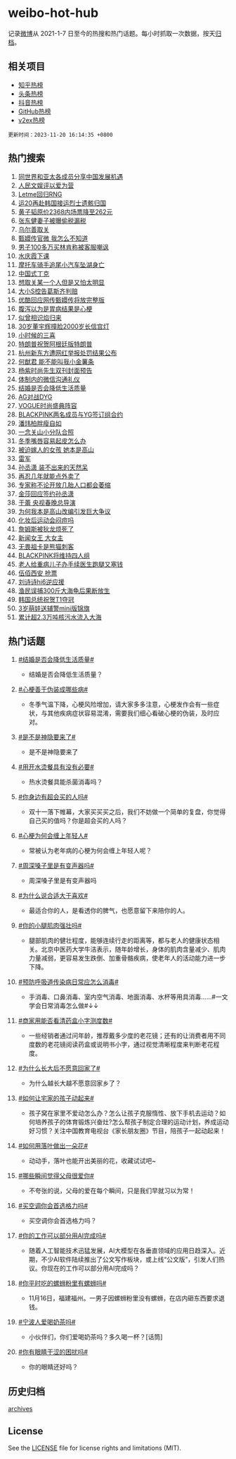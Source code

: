 # weibo-hot-hub

记录[微博](https://www.weibo.com)从 2021-1-7 日至今的热搜和热门话题。每小时抓取一次数据，按天[归档](archives)。

## 相关项目

- [知乎热榜](https://github.com/lonnyzhang423/zhihu-hot-hub)
- [头条热榜](https://github.com/lonnyzhang423/toutiao-hot-hub)
- [抖音热榜](https://github.com/lonnyzhang423/douyin-hot-hub)
- [GitHub热榜](https://github.com/lonnyzhang423/github-hot-hub)
- [v2ex热榜](https://github.com/lonnyzhang423/v2ex-hot-hub)


`更新时间：2023-11-20 16:14:35 +0800`

## 热门搜索

1. [同世界和亚太各成员分享中国发展机遇](https://m.weibo.cn/search?containerid=100103type%3D1%26t%3D10%26q%3D%23%E5%90%8C%E4%B8%96%E7%95%8C%E5%92%8C%E4%BA%9A%E5%A4%AA%E5%90%84%E6%88%90%E5%91%98%E5%88%86%E4%BA%AB%E4%B8%AD%E5%9B%BD%E5%8F%91%E5%B1%95%E6%9C%BA%E9%81%87%23&stream_entry_id=51&isnewpage=1&extparam=seat%3D1%26cate%3D10103%26dgr%3D0%26stream_entry_id%3D51%26filter_type%3Drealtimehot%26c_type%3D51%26pos%3D0%26q%3D%2523%25E5%2590%258C%25E4%25B8%2596%25E7%2595%258C%25E5%2592%258C%25E4%25BA%259A%25E5%25A4%25AA%25E5%2590%2584%25E6%2588%2590%25E5%2591%2598%25E5%2588%2586%25E4%25BA%25AB%25E4%25B8%25AD%25E5%259B%25BD%25E5%258F%2591%25E5%25B1%2595%25E6%259C%25BA%25E9%2581%2587%2523%26display_time%3D1700468072%26pre_seqid%3D170046807288907118159)
1. [人民文娱评以爱为营](https://m.weibo.cn/search?containerid=100103type%3D1%26t%3D10%26q%3D%23%E4%BA%BA%E6%B0%91%E6%96%87%E5%A8%B1%E8%AF%84%E4%BB%A5%E7%88%B1%E4%B8%BA%E8%90%A5%23&stream_entry_id=31&isnewpage=1&extparam=seat%3D1%26cate%3D5001%26flag%3D2%26band_rank%3D1%26stream_entry_id%3D31%26lcate%3D5001%26pos%3D0%26dgr%3D0%26realpos%3D1%26filter_type%3Drealtimehot%26c_type%3D31%26q%3D%2523%25E4%25BA%25BA%25E6%25B0%2591%25E6%2596%2587%25E5%25A8%25B1%25E8%25AF%2584%25E4%25BB%25A5%25E7%2588%25B1%25E4%25B8%25BA%25E8%2590%25A5%2523%26display_time%3D1700468072%26pre_seqid%3D170046807288907118159)
1. [Letme回归RNG](https://m.weibo.cn/search?containerid=100103type%3D1%26t%3D10%26q%3D%23Letme%E5%9B%9E%E5%BD%92RNG%23&stream_entry_id=31&isnewpage=1&extparam=seat%3D1%26cate%3D5001%26flag%3D1%26band_rank%3D2%26stream_entry_id%3D31%26lcate%3D5001%26pos%3D1%26dgr%3D0%26realpos%3D2%26filter_type%3Drealtimehot%26c_type%3D31%26q%3D%2523Letme%25E5%259B%259E%25E5%25BD%2592RNG%2523%26display_time%3D1700468072%26pre_seqid%3D170046807288907118159)
1. [运20再赴韩国接运烈士遗骸归国](https://m.weibo.cn/search?containerid=100103type%3D1%26t%3D10%26q%3D%23%E8%BF%9020%E5%86%8D%E8%B5%B4%E9%9F%A9%E5%9B%BD%E6%8E%A5%E8%BF%90%E7%83%88%E5%A3%AB%E9%81%97%E9%AA%B8%E5%BD%92%E5%9B%BD%23&stream_entry_id=31&isnewpage=1&extparam=seat%3D1%26cate%3D5001%26flag%3D1%26band_rank%3D3%26stream_entry_id%3D31%26lcate%3D5001%26pos%3D2%26dgr%3D0%26realpos%3D3%26filter_type%3Drealtimehot%26c_type%3D31%26q%3D%2523%25E8%25BF%259020%25E5%2586%258D%25E8%25B5%25B4%25E9%259F%25A9%25E5%259B%25BD%25E6%258E%25A5%25E8%25BF%2590%25E7%2583%2588%25E5%25A3%25AB%25E9%2581%2597%25E9%25AA%25B8%25E5%25BD%2592%25E5%259B%25BD%2523%26display_time%3D1700468072%26pre_seqid%3D170046807288907118159)
1. [黄子韬原价2368内场票降至262元](https://m.weibo.cn/search?containerid=100103type%3D1%26t%3D10%26q%3D%23%E9%BB%84%E5%AD%90%E9%9F%AC%E5%8E%9F%E4%BB%B72368%E5%86%85%E5%9C%BA%E7%A5%A8%E9%99%8D%E8%87%B3262%E5%85%83%23&stream_entry_id=31&isnewpage=1&extparam=seat%3D1%26cate%3D5001%26flag%3D2%26band_rank%3D4%26stream_entry_id%3D31%26lcate%3D5001%26pos%3D3%26dgr%3D0%26realpos%3D4%26filter_type%3Drealtimehot%26c_type%3D31%26q%3D%2523%25E9%25BB%2584%25E5%25AD%2590%25E9%259F%25AC%25E5%258E%259F%25E4%25BB%25B72368%25E5%2586%2585%25E5%259C%25BA%25E7%25A5%25A8%25E9%2599%258D%25E8%2587%25B3262%25E5%2585%2583%2523%26display_time%3D1700468072%26pre_seqid%3D170046807288907118159)
1. [张东健妻子被曝偷税漏税](https://m.weibo.cn/search?containerid=100103type%3D1%26t%3D10%26q%3D%23%E5%BC%A0%E4%B8%9C%E5%81%A5%E5%A6%BB%E5%AD%90%E8%A2%AB%E6%9B%9D%E5%81%B7%E7%A8%8E%E6%BC%8F%E7%A8%8E%23&stream_entry_id=31&isnewpage=1&extparam=seat%3D1%26cate%3D5001%26flag%3D2%26band_rank%3D5%26stream_entry_id%3D31%26lcate%3D5001%26pos%3D4%26dgr%3D0%26realpos%3D5%26filter_type%3Drealtimehot%26c_type%3D31%26q%3D%2523%25E5%25BC%25A0%25E4%25B8%259C%25E5%2581%25A5%25E5%25A6%25BB%25E5%25AD%2590%25E8%25A2%25AB%25E6%259B%259D%25E5%2581%25B7%25E7%25A8%258E%25E6%25BC%258F%25E7%25A8%258E%2523%26display_time%3D1700468072%26pre_seqid%3D170046807288907118159)
1. [乌尔善取关](https://m.weibo.cn/search?containerid=100103type%3D1%26t%3D10%26q%3D%E4%B9%8C%E5%B0%94%E5%96%84%E5%8F%96%E5%85%B3&stream_entry_id=31&isnewpage=1&extparam=seat%3D1%26cate%3D5001%26flag%3D2%26band_rank%3D6%26stream_entry_id%3D31%26lcate%3D5001%26pos%3D5%26dgr%3D0%26realpos%3D6%26filter_type%3Drealtimehot%26c_type%3D31%26q%3D%25E4%25B9%258C%25E5%25B0%2594%25E5%2596%2584%25E5%258F%2596%25E5%2585%25B3%26display_time%3D1700468072%26pre_seqid%3D170046807288907118159)
1. [甄嬛传官微 我怎么不知道](https://m.weibo.cn/search?containerid=100103type%3D1%26t%3D10%26q%3D%E7%94%84%E5%AC%9B%E4%BC%A0%E5%AE%98%E5%BE%AE+%E6%88%91%E6%80%8E%E4%B9%88%E4%B8%8D%E7%9F%A5%E9%81%93&stream_entry_id=31&isnewpage=1&extparam=seat%3D1%26cate%3D5001%26flag%3D1%26band_rank%3D7%26stream_entry_id%3D31%26lcate%3D5001%26pos%3D6%26dgr%3D0%26realpos%3D7%26filter_type%3Drealtimehot%26c_type%3D31%26q%3D%25E7%2594%2584%25E5%25AC%259B%25E4%25BC%25A0%25E5%25AE%2598%25E5%25BE%25AE%2520%25E6%2588%2591%25E6%2580%258E%25E4%25B9%2588%25E4%25B8%258D%25E7%259F%25A5%25E9%2581%2593%26display_time%3D1700468072%26pre_seqid%3D170046807288907118159)
1. [男子100多万买林肯称被客服嘲讽](https://m.weibo.cn/search?containerid=100103type%3D1%26t%3D10%26q%3D%23%E7%94%B7%E5%AD%90100%E5%A4%9A%E4%B8%87%E4%B9%B0%E6%9E%97%E8%82%AF%E7%A7%B0%E8%A2%AB%E5%AE%A2%E6%9C%8D%E5%98%B2%E8%AE%BD%23&stream_entry_id=31&isnewpage=1&extparam=seat%3D1%26cate%3D5001%26flag%3D1%26band_rank%3D8%26stream_entry_id%3D31%26lcate%3D5001%26pos%3D7%26dgr%3D0%26realpos%3D8%26filter_type%3Drealtimehot%26c_type%3D31%26q%3D%2523%25E7%2594%25B7%25E5%25AD%2590100%25E5%25A4%259A%25E4%25B8%2587%25E4%25B9%25B0%25E6%259E%2597%25E8%2582%25AF%25E7%25A7%25B0%25E8%25A2%25AB%25E5%25AE%25A2%25E6%259C%258D%25E5%2598%25B2%25E8%25AE%25BD%2523%26display_time%3D1700468072%26pre_seqid%3D170046807288907118159)
1. [水庆霞下课](https://m.weibo.cn/search?containerid=100103type%3D1%26t%3D10%26q%3D%E6%B0%B4%E5%BA%86%E9%9C%9E%E4%B8%8B%E8%AF%BE&stream_entry_id=31&isnewpage=1&extparam=seat%3D1%26cate%3D5001%26flag%3D1%26band_rank%3D9%26stream_entry_id%3D31%26lcate%3D5001%26pos%3D8%26dgr%3D0%26realpos%3D9%26filter_type%3Drealtimehot%26c_type%3D31%26q%3D%25E6%25B0%25B4%25E5%25BA%2586%25E9%259C%259E%25E4%25B8%258B%25E8%25AF%25BE%26display_time%3D1700468072%26pre_seqid%3D170046807288907118159)
1. [摩托车骑手追尾小汽车坠湖身亡](https://m.weibo.cn/search?containerid=100103type%3D1%26t%3D10%26q%3D%23%E6%91%A9%E6%89%98%E8%BD%A6%E9%AA%91%E6%89%8B%E8%BF%BD%E5%B0%BE%E5%B0%8F%E6%B1%BD%E8%BD%A6%E5%9D%A0%E6%B9%96%E8%BA%AB%E4%BA%A1%23&stream_entry_id=31&isnewpage=1&extparam=seat%3D1%26cate%3D5001%26flag%3D1%26band_rank%3D10%26stream_entry_id%3D31%26lcate%3D5001%26pos%3D9%26dgr%3D0%26realpos%3D10%26filter_type%3Drealtimehot%26c_type%3D31%26q%3D%2523%25E6%2591%25A9%25E6%2589%2598%25E8%25BD%25A6%25E9%25AA%2591%25E6%2589%258B%25E8%25BF%25BD%25E5%25B0%25BE%25E5%25B0%258F%25E6%25B1%25BD%25E8%25BD%25A6%25E5%259D%25A0%25E6%25B9%2596%25E8%25BA%25AB%25E4%25BA%25A1%2523%26display_time%3D1700468072%26pre_seqid%3D170046807288907118159)
1. [中国式丁克](https://m.weibo.cn/search?containerid=100103type%3D1%26t%3D10%26q%3D%E4%B8%AD%E5%9B%BD%E5%BC%8F%E4%B8%81%E5%85%8B&stream_entry_id=31&isnewpage=1&extparam=seat%3D1%26cate%3D5001%26flag%3D1%26band_rank%3D11%26stream_entry_id%3D31%26lcate%3D5001%26pos%3D10%26dgr%3D0%26realpos%3D11%26filter_type%3Drealtimehot%26c_type%3D31%26q%3D%25E4%25B8%25AD%25E5%259B%25BD%25E5%25BC%258F%25E4%25B8%2581%25E5%2585%258B%26display_time%3D1700468072%26pre_seqid%3D170046807288907118159)
1. [想取关某一个人但是又怕太明显](https://m.weibo.cn/search?containerid=100103type%3D1%26t%3D10%26q%3D%23%E6%83%B3%E5%8F%96%E5%85%B3%E6%9F%90%E4%B8%80%E4%B8%AA%E4%BA%BA%E4%BD%86%E6%98%AF%E5%8F%88%E6%80%95%E5%A4%AA%E6%98%8E%E6%98%BE%23&stream_entry_id=31&isnewpage=1&extparam=seat%3D1%26cate%3D5001%26flag%3D2%26band_rank%3D12%26stream_entry_id%3D31%26lcate%3D5001%26pos%3D11%26dgr%3D0%26realpos%3D12%26filter_type%3Drealtimehot%26c_type%3D31%26q%3D%2523%25E6%2583%25B3%25E5%258F%2596%25E5%2585%25B3%25E6%259F%2590%25E4%25B8%2580%25E4%25B8%25AA%25E4%25BA%25BA%25E4%25BD%2586%25E6%2598%25AF%25E5%258F%2588%25E6%2580%2595%25E5%25A4%25AA%25E6%2598%258E%25E6%2598%25BE%2523%26display_time%3D1700468072%26pre_seqid%3D170046807288907118159)
1. [大小S控告葛斯齐判赔](https://m.weibo.cn/search?containerid=100103type%3D1%26t%3D10%26q%3D%23%E5%A4%A7%E5%B0%8FS%E6%8E%A7%E5%91%8A%E8%91%9B%E6%96%AF%E9%BD%90%E5%88%A4%E8%B5%94%23&stream_entry_id=31&isnewpage=1&extparam=seat%3D1%26cate%3D5001%26flag%3D1%26band_rank%3D13%26stream_entry_id%3D31%26lcate%3D5001%26pos%3D12%26dgr%3D0%26realpos%3D13%26filter_type%3Drealtimehot%26c_type%3D31%26q%3D%2523%25E5%25A4%25A7%25E5%25B0%258FS%25E6%258E%25A7%25E5%2591%258A%25E8%2591%259B%25E6%2596%25AF%25E9%25BD%2590%25E5%2588%25A4%25E8%25B5%2594%2523%26display_time%3D1700468072%26pre_seqid%3D170046807288907118159)
1. [优酷回应网传甄嬛传将放完整版](https://m.weibo.cn/search?containerid=100103type%3D1%26t%3D10%26q%3D%23%E4%BC%98%E9%85%B7%E5%9B%9E%E5%BA%94%E7%BD%91%E4%BC%A0%E7%94%84%E5%AC%9B%E4%BC%A0%E5%B0%86%E6%94%BE%E5%AE%8C%E6%95%B4%E7%89%88%23&stream_entry_id=31&isnewpage=1&extparam=seat%3D1%26cate%3D5001%26flag%3D1%26band_rank%3D14%26stream_entry_id%3D31%26lcate%3D5001%26pos%3D13%26dgr%3D0%26realpos%3D14%26filter_type%3Drealtimehot%26c_type%3D31%26q%3D%2523%25E4%25BC%2598%25E9%2585%25B7%25E5%259B%259E%25E5%25BA%2594%25E7%25BD%2591%25E4%25BC%25A0%25E7%2594%2584%25E5%25AC%259B%25E4%25BC%25A0%25E5%25B0%2586%25E6%2594%25BE%25E5%25AE%258C%25E6%2595%25B4%25E7%2589%2588%2523%26display_time%3D1700468072%26pre_seqid%3D170046807288907118159)
1. [腹泻以为是胃病结果是心梗](https://m.weibo.cn/search?containerid=100103type%3D1%26t%3D10%26q%3D%23%E8%85%B9%E6%B3%BB%E4%BB%A5%E4%B8%BA%E6%98%AF%E8%83%83%E7%97%85%E7%BB%93%E6%9E%9C%E6%98%AF%E5%BF%83%E6%A2%97%23&stream_entry_id=31&isnewpage=1&extparam=seat%3D1%26cate%3D5001%26flag%3D0%26band_rank%3D15%26stream_entry_id%3D31%26lcate%3D5001%26pos%3D14%26dgr%3D0%26realpos%3D15%26filter_type%3Drealtimehot%26c_type%3D31%26q%3D%2523%25E8%2585%25B9%25E6%25B3%25BB%25E4%25BB%25A5%25E4%25B8%25BA%25E6%2598%25AF%25E8%2583%2583%25E7%2597%2585%25E7%25BB%2593%25E6%259E%259C%25E6%2598%25AF%25E5%25BF%2583%25E6%25A2%2597%2523%26display_time%3D1700468072%26pre_seqid%3D170046807288907118159)
1. [似曾相识焰归来](https://m.weibo.cn/search?containerid=100103type%3D1%26t%3D10%26q%3D%E4%BC%BC%E6%9B%BE%E7%9B%B8%E8%AF%86%E7%84%B0%E5%BD%92%E6%9D%A5&stream_entry_id=31&isnewpage=1&extparam=seat%3D1%26cate%3D5001%26flag%3D1%26band_rank%3D16%26stream_entry_id%3D31%26lcate%3D5001%26pos%3D15%26dgr%3D0%26realpos%3D16%26filter_type%3Drealtimehot%26c_type%3D31%26q%3D%25E4%25BC%25BC%25E6%259B%25BE%25E7%259B%25B8%25E8%25AF%2586%25E7%2584%25B0%25E5%25BD%2592%25E6%259D%25A5%26display_time%3D1700468072%26pre_seqid%3D170046807288907118159)
1. [30岁董宇辉撞脸2000岁长信宫灯](https://m.weibo.cn/search?containerid=100103type%3D1%26t%3D10%26q%3D%2330%E5%B2%81%E8%91%A3%E5%AE%87%E8%BE%89%E6%92%9E%E8%84%B82000%E5%B2%81%E9%95%BF%E4%BF%A1%E5%AE%AB%E7%81%AF%23&stream_entry_id=31&isnewpage=1&extparam=seat%3D1%26cate%3D5001%26flag%3D32768%26band_rank%3D17%26stream_entry_id%3D31%26lcate%3D5001%26pos%3D16%26dgr%3D0%26realpos%3D17%26filter_type%3Drealtimehot%26c_type%3D31%26q%3D%252330%25E5%25B2%2581%25E8%2591%25A3%25E5%25AE%2587%25E8%25BE%2589%25E6%2592%259E%25E8%2584%25B82000%25E5%25B2%2581%25E9%2595%25BF%25E4%25BF%25A1%25E5%25AE%25AB%25E7%2581%25AF%2523%26display_time%3D1700468072%26pre_seqid%3D170046807288907118159)
1. [小时候的三喜](https://m.weibo.cn/search?containerid=100103type%3D1%26t%3D10%26q%3D%E5%B0%8F%E6%97%B6%E5%80%99%E7%9A%84%E4%B8%89%E5%96%9C&stream_entry_id=31&isnewpage=1&extparam=seat%3D1%26cate%3D5001%26flag%3D1%26band_rank%3D18%26stream_entry_id%3D31%26lcate%3D5001%26pos%3D17%26dgr%3D0%26realpos%3D18%26filter_type%3Drealtimehot%26c_type%3D31%26q%3D%25E5%25B0%258F%25E6%2597%25B6%25E5%2580%2599%25E7%259A%2584%25E4%25B8%2589%25E5%2596%259C%26display_time%3D1700468072%26pre_seqid%3D170046807288907118159)
1. [特朗普祝贺阿根廷版特朗普](https://m.weibo.cn/search?containerid=100103type%3D1%26t%3D10%26q%3D%23%E7%89%B9%E6%9C%97%E6%99%AE%E7%A5%9D%E8%B4%BA%E9%98%BF%E6%A0%B9%E5%BB%B7%E7%89%88%E7%89%B9%E6%9C%97%E6%99%AE%23&stream_entry_id=31&isnewpage=1&extparam=seat%3D1%26cate%3D5001%26flag%3D1%26band_rank%3D19%26stream_entry_id%3D31%26lcate%3D5001%26pos%3D18%26dgr%3D0%26realpos%3D19%26filter_type%3Drealtimehot%26c_type%3D31%26q%3D%2523%25E7%2589%25B9%25E6%259C%2597%25E6%2599%25AE%25E7%25A5%259D%25E8%25B4%25BA%25E9%2598%25BF%25E6%25A0%25B9%25E5%25BB%25B7%25E7%2589%2588%25E7%2589%25B9%25E6%259C%2597%25E6%2599%25AE%2523%26display_time%3D1700468072%26pre_seqid%3D170046807288907118159)
1. [杭州新东方遭网红举报处罚结果公布](https://m.weibo.cn/search?containerid=100103type%3D1%26t%3D10%26q%3D%23%E6%9D%AD%E5%B7%9E%E6%96%B0%E4%B8%9C%E6%96%B9%E9%81%AD%E7%BD%91%E7%BA%A2%E4%B8%BE%E6%8A%A5%E5%A4%84%E7%BD%9A%E7%BB%93%E6%9E%9C%E5%85%AC%E5%B8%83%23&stream_entry_id=31&isnewpage=1&extparam=seat%3D1%26cate%3D5001%26flag%3D1%26band_rank%3D20%26stream_entry_id%3D31%26lcate%3D5001%26pos%3D19%26dgr%3D0%26realpos%3D20%26filter_type%3Drealtimehot%26c_type%3D31%26q%3D%2523%25E6%259D%25AD%25E5%25B7%259E%25E6%2596%25B0%25E4%25B8%259C%25E6%2596%25B9%25E9%2581%25AD%25E7%25BD%2591%25E7%25BA%25A2%25E4%25B8%25BE%25E6%258A%25A5%25E5%25A4%2584%25E7%25BD%259A%25E7%25BB%2593%25E6%259E%259C%25E5%2585%25AC%25E5%25B8%2583%2523%26display_time%3D1700468072%26pre_seqid%3D170046807288907118159)
1. [何猷君 能不能叫我小金薯条](https://m.weibo.cn/search?containerid=100103type%3D1%26t%3D10%26q%3D%E4%BD%95%E7%8C%B7%E5%90%9B+%E8%83%BD%E4%B8%8D%E8%83%BD%E5%8F%AB%E6%88%91%E5%B0%8F%E9%87%91%E8%96%AF%E6%9D%A1&stream_entry_id=31&isnewpage=1&extparam=seat%3D1%26cate%3D5001%26flag%3D1%26band_rank%3D21%26stream_entry_id%3D31%26lcate%3D5001%26pos%3D20%26dgr%3D0%26realpos%3D21%26filter_type%3Drealtimehot%26c_type%3D31%26q%3D%25E4%25BD%2595%25E7%258C%25B7%25E5%2590%259B%2520%25E8%2583%25BD%25E4%25B8%258D%25E8%2583%25BD%25E5%258F%25AB%25E6%2588%2591%25E5%25B0%258F%25E9%2587%2591%25E8%2596%25AF%25E6%259D%25A1%26display_time%3D1700468072%26pre_seqid%3D170046807288907118159)
1. [杨紫时尚先生双刊封面预告](https://m.weibo.cn/search?containerid=100103type%3D1%26t%3D10%26q%3D%23%E6%9D%A8%E7%B4%AB%E6%97%B6%E5%B0%9A%E5%85%88%E7%94%9F%E5%8F%8C%E5%88%8A%E5%B0%81%E9%9D%A2%E9%A2%84%E5%91%8A%23&stream_entry_id=31&isnewpage=1&extparam=seat%3D1%26cate%3D5001%26flag%3D1%26band_rank%3D22%26stream_entry_id%3D31%26lcate%3D5001%26pos%3D21%26dgr%3D0%26realpos%3D22%26filter_type%3Drealtimehot%26c_type%3D31%26q%3D%2523%25E6%259D%25A8%25E7%25B4%25AB%25E6%2597%25B6%25E5%25B0%259A%25E5%2585%2588%25E7%2594%259F%25E5%258F%258C%25E5%2588%258A%25E5%25B0%2581%25E9%259D%25A2%25E9%25A2%2584%25E5%2591%258A%2523%26display_time%3D1700468072%26pre_seqid%3D170046807288907118159)
1. [体制内的微信沟通礼仪](https://m.weibo.cn/search?containerid=100103type%3D1%26t%3D10%26q%3D%E4%BD%93%E5%88%B6%E5%86%85%E7%9A%84%E5%BE%AE%E4%BF%A1%E6%B2%9F%E9%80%9A%E7%A4%BC%E4%BB%AA&stream_entry_id=31&isnewpage=1&extparam=seat%3D1%26cate%3D5001%26flag%3D0%26band_rank%3D23%26stream_entry_id%3D31%26lcate%3D5001%26pos%3D22%26dgr%3D0%26realpos%3D23%26filter_type%3Drealtimehot%26c_type%3D31%26q%3D%25E4%25BD%2593%25E5%2588%25B6%25E5%2586%2585%25E7%259A%2584%25E5%25BE%25AE%25E4%25BF%25A1%25E6%25B2%259F%25E9%2580%259A%25E7%25A4%25BC%25E4%25BB%25AA%26display_time%3D1700468072%26pre_seqid%3D170046807288907118159)
1. [结婚是否会降低生活质量](https://m.weibo.cn/search?containerid=100103type%3D1%26t%3D10%26q%3D%23%E7%BB%93%E5%A9%9A%E6%98%AF%E5%90%A6%E4%BC%9A%E9%99%8D%E4%BD%8E%E7%94%9F%E6%B4%BB%E8%B4%A8%E9%87%8F%23&stream_entry_id=31&isnewpage=1&extparam=seat%3D1%26cate%3D5001%26flag%3D1%26band_rank%3D24%26stream_entry_id%3D31%26lcate%3D5001%26pos%3D23%26dgr%3D0%26realpos%3D24%26filter_type%3Drealtimehot%26c_type%3D31%26q%3D%2523%25E7%25BB%2593%25E5%25A9%259A%25E6%2598%25AF%25E5%2590%25A6%25E4%25BC%259A%25E9%2599%258D%25E4%25BD%258E%25E7%2594%259F%25E6%25B4%25BB%25E8%25B4%25A8%25E9%2587%258F%2523%26display_time%3D1700468072%26pre_seqid%3D170046807288907118159)
1. [AG对战DYG](https://m.weibo.cn/search?containerid=100103type%3D1%26t%3D10%26q%3D%23AG%E5%AF%B9%E6%88%98DYG%23&stream_entry_id=31&isnewpage=1&extparam=seat%3D1%26cate%3D5001%26flag%3D1%26band_rank%3D25%26stream_entry_id%3D31%26lcate%3D5001%26pos%3D24%26dgr%3D0%26realpos%3D25%26filter_type%3Drealtimehot%26c_type%3D31%26q%3D%2523AG%25E5%25AF%25B9%25E6%2588%2598DYG%2523%26display_time%3D1700468072%26pre_seqid%3D170046807288907118159)
1. [VOGUE时尚盛典阵容](https://m.weibo.cn/search?containerid=100103type%3D1%26t%3D10%26q%3D%23VOGUE%E6%97%B6%E5%B0%9A%E7%9B%9B%E5%85%B8%E9%98%B5%E5%AE%B9%23&stream_entry_id=31&isnewpage=1&extparam=seat%3D1%26cate%3D5001%26flag%3D1%26band_rank%3D26%26stream_entry_id%3D31%26lcate%3D5001%26pos%3D25%26dgr%3D0%26realpos%3D26%26filter_type%3Drealtimehot%26c_type%3D31%26q%3D%2523VOGUE%25E6%2597%25B6%25E5%25B0%259A%25E7%259B%259B%25E5%2585%25B8%25E9%2598%25B5%25E5%25AE%25B9%2523%26display_time%3D1700468072%26pre_seqid%3D170046807288907118159)
1. [BLACKPINK两名成员与YG签订组合约](https://m.weibo.cn/search?containerid=100103type%3D1%26t%3D10%26q%3D%23BLACKPINK%E4%B8%A4%E5%90%8D%E6%88%90%E5%91%98%E4%B8%8EYG%E7%AD%BE%E8%AE%A2%E7%BB%84%E5%90%88%E7%BA%A6%23&stream_entry_id=31&isnewpage=1&extparam=seat%3D1%26cate%3D5001%26flag%3D0%26band_rank%3D27%26stream_entry_id%3D31%26lcate%3D5001%26pos%3D26%26dgr%3D0%26realpos%3D27%26filter_type%3Drealtimehot%26c_type%3D31%26q%3D%2523BLACKPINK%25E4%25B8%25A4%25E5%2590%258D%25E6%2588%2590%25E5%2591%2598%25E4%25B8%258EYG%25E7%25AD%25BE%25E8%25AE%25A2%25E7%25BB%2584%25E5%2590%2588%25E7%25BA%25A6%2523%26display_time%3D1700468072%26pre_seqid%3D170046807288907118159)
1. [潘玮柏胖瘦自如](https://m.weibo.cn/search?containerid=100103type%3D1%26t%3D10%26q%3D%23%E6%BD%98%E7%8E%AE%E6%9F%8F%E8%83%96%E7%98%A6%E8%87%AA%E5%A6%82%23&stream_entry_id=31&isnewpage=1&extparam=seat%3D1%26cate%3D5001%26flag%3D0%26band_rank%3D28%26stream_entry_id%3D31%26lcate%3D5001%26pos%3D27%26dgr%3D0%26realpos%3D28%26filter_type%3Drealtimehot%26c_type%3D31%26q%3D%2523%25E6%25BD%2598%25E7%258E%25AE%25E6%259F%258F%25E8%2583%2596%25E7%2598%25A6%25E8%2587%25AA%25E5%25A6%2582%2523%26display_time%3D1700468072%26pre_seqid%3D170046807288907118159)
1. [一念关山小分队合照](https://m.weibo.cn/search?containerid=100103type%3D1%26t%3D10%26q%3D%23%E4%B8%80%E5%BF%B5%E5%85%B3%E5%B1%B1%E5%B0%8F%E5%88%86%E9%98%9F%E5%90%88%E7%85%A7%23&stream_entry_id=31&isnewpage=1&extparam=seat%3D1%26cate%3D5001%26flag%3D1%26band_rank%3D29%26stream_entry_id%3D31%26lcate%3D5001%26pos%3D28%26dgr%3D0%26realpos%3D29%26filter_type%3Drealtimehot%26c_type%3D31%26q%3D%2523%25E4%25B8%2580%25E5%25BF%25B5%25E5%2585%25B3%25E5%25B1%25B1%25E5%25B0%258F%25E5%2588%2586%25E9%2598%259F%25E5%2590%2588%25E7%2585%25A7%2523%26display_time%3D1700468072%26pre_seqid%3D170046807288907118159)
1. [冬季嘴唇容易起皮怎么办](https://m.weibo.cn/search?containerid=100103type%3D1%26t%3D10%26q%3D%23%E5%86%AC%E5%AD%A3%E5%98%B4%E5%94%87%E5%AE%B9%E6%98%93%E8%B5%B7%E7%9A%AE%E6%80%8E%E4%B9%88%E5%8A%9E%23&stream_entry_id=31&isnewpage=1&extparam=seat%3D1%26cate%3D5001%26flag%3D1%26band_rank%3D30%26stream_entry_id%3D31%26lcate%3D5001%26pos%3D29%26dgr%3D0%26realpos%3D30%26filter_type%3Drealtimehot%26c_type%3D31%26q%3D%2523%25E5%2586%25AC%25E5%25AD%25A3%25E5%2598%25B4%25E5%2594%2587%25E5%25AE%25B9%25E6%2598%2593%25E8%25B5%25B7%25E7%259A%25AE%25E6%2580%258E%25E4%25B9%2588%25E5%258A%259E%2523%26display_time%3D1700468072%26pre_seqid%3D170046807288907118159)
1. [被迫嫁人的女孩 她本是高山](https://m.weibo.cn/search?containerid=100103type%3D1%26t%3D10%26q%3D%E8%A2%AB%E8%BF%AB%E5%AB%81%E4%BA%BA%E7%9A%84%E5%A5%B3%E5%AD%A9+%E5%A5%B9%E6%9C%AC%E6%98%AF%E9%AB%98%E5%B1%B1&stream_entry_id=31&isnewpage=1&extparam=seat%3D1%26cate%3D5001%26flag%3D0%26band_rank%3D31%26stream_entry_id%3D31%26lcate%3D5001%26pos%3D30%26dgr%3D0%26realpos%3D31%26filter_type%3Drealtimehot%26c_type%3D31%26q%3D%25E8%25A2%25AB%25E8%25BF%25AB%25E5%25AB%2581%25E4%25BA%25BA%25E7%259A%2584%25E5%25A5%25B3%25E5%25AD%25A9%2520%25E5%25A5%25B9%25E6%259C%25AC%25E6%2598%25AF%25E9%25AB%2598%25E5%25B1%25B1%26display_time%3D1700468072%26pre_seqid%3D170046807288907118159)
1. [雷军](https://m.weibo.cn/search?containerid=100103type%3D1%26t%3D10%26q%3D%E9%9B%B7%E5%86%9B&stream_entry_id=31&isnewpage=1&extparam=seat%3D1%26cate%3D5001%26flag%3D0%26band_rank%3D32%26stream_entry_id%3D31%26lcate%3D5001%26pos%3D31%26dgr%3D0%26realpos%3D32%26filter_type%3Drealtimehot%26c_type%3D31%26q%3D%25E9%259B%25B7%25E5%2586%259B%26display_time%3D1700468072%26pre_seqid%3D170046807288907118159)
1. [孙丞潇 装不出来的天然呆](https://m.weibo.cn/search?containerid=100103type%3D1%26t%3D10%26q%3D%E5%AD%99%E4%B8%9E%E6%BD%87+%E8%A3%85%E4%B8%8D%E5%87%BA%E6%9D%A5%E7%9A%84%E5%A4%A9%E7%84%B6%E5%91%86&stream_entry_id=31&isnewpage=1&extparam=seat%3D1%26cate%3D5001%26flag%3D1%26band_rank%3D33%26stream_entry_id%3D31%26lcate%3D5001%26pos%3D32%26dgr%3D0%26realpos%3D33%26filter_type%3Drealtimehot%26c_type%3D31%26q%3D%25E5%25AD%2599%25E4%25B8%259E%25E6%25BD%2587%2520%25E8%25A3%2585%25E4%25B8%258D%25E5%2587%25BA%25E6%259D%25A5%25E7%259A%2584%25E5%25A4%25A9%25E7%2584%25B6%25E5%2591%2586%26display_time%3D1700468072%26pre_seqid%3D170046807288907118159)
1. [再忍几年就能点外卖了](https://m.weibo.cn/search?containerid=100103type%3D1%26t%3D10%26q%3D%E5%86%8D%E5%BF%8D%E5%87%A0%E5%B9%B4%E5%B0%B1%E8%83%BD%E7%82%B9%E5%A4%96%E5%8D%96%E4%BA%86&stream_entry_id=31&isnewpage=1&extparam=seat%3D1%26cate%3D5001%26flag%3D0%26band_rank%3D34%26stream_entry_id%3D31%26lcate%3D5001%26pos%3D33%26dgr%3D0%26realpos%3D34%26filter_type%3Drealtimehot%26c_type%3D31%26q%3D%25E5%2586%258D%25E5%25BF%258D%25E5%2587%25A0%25E5%25B9%25B4%25E5%25B0%25B1%25E8%2583%25BD%25E7%2582%25B9%25E5%25A4%2596%25E5%258D%2596%25E4%25BA%2586%26display_time%3D1700468072%26pre_seqid%3D170046807288907118159)
1. [专家称不论开放几胎人口都会萎缩](https://m.weibo.cn/search?containerid=100103type%3D1%26t%3D10%26q%3D%23%E4%B8%93%E5%AE%B6%E7%A7%B0%E4%B8%8D%E8%AE%BA%E5%BC%80%E6%94%BE%E5%87%A0%E8%83%8E%E4%BA%BA%E5%8F%A3%E9%83%BD%E4%BC%9A%E8%90%8E%E7%BC%A9%23&stream_entry_id=31&isnewpage=1&extparam=seat%3D1%26cate%3D5001%26flag%3D0%26band_rank%3D35%26stream_entry_id%3D31%26lcate%3D5001%26pos%3D34%26dgr%3D0%26realpos%3D35%26filter_type%3Drealtimehot%26c_type%3D31%26q%3D%2523%25E4%25B8%2593%25E5%25AE%25B6%25E7%25A7%25B0%25E4%25B8%258D%25E8%25AE%25BA%25E5%25BC%2580%25E6%2594%25BE%25E5%2587%25A0%25E8%2583%258E%25E4%25BA%25BA%25E5%258F%25A3%25E9%2583%25BD%25E4%25BC%259A%25E8%2590%258E%25E7%25BC%25A9%2523%26display_time%3D1700468072%26pre_seqid%3D170046807288907118159)
1. [金莎回应签约孙丞潇](https://m.weibo.cn/search?containerid=100103type%3D1%26t%3D10%26q%3D%23%E9%87%91%E8%8E%8E%E5%9B%9E%E5%BA%94%E7%AD%BE%E7%BA%A6%E5%AD%99%E4%B8%9E%E6%BD%87%23&stream_entry_id=31&isnewpage=1&extparam=seat%3D1%26cate%3D5001%26flag%3D0%26band_rank%3D36%26stream_entry_id%3D31%26lcate%3D5001%26pos%3D35%26dgr%3D0%26realpos%3D36%26filter_type%3Drealtimehot%26c_type%3D31%26q%3D%2523%25E9%2587%2591%25E8%258E%258E%25E5%259B%259E%25E5%25BA%2594%25E7%25AD%25BE%25E7%25BA%25A6%25E5%25AD%2599%25E4%25B8%259E%25E6%25BD%2587%2523%26display_time%3D1700468072%26pre_seqid%3D170046807288907118159)
1. [于蕾 央视春晚总导演](https://m.weibo.cn/search?containerid=100103type%3D1%26t%3D10%26q%3D%E4%BA%8E%E8%95%BE+%E5%A4%AE%E8%A7%86%E6%98%A5%E6%99%9A%E6%80%BB%E5%AF%BC%E6%BC%94&stream_entry_id=31&isnewpage=1&extparam=seat%3D1%26cate%3D5001%26flag%3D1%26band_rank%3D37%26stream_entry_id%3D31%26lcate%3D5001%26pos%3D36%26dgr%3D0%26realpos%3D37%26filter_type%3Drealtimehot%26c_type%3D31%26q%3D%25E4%25BA%258E%25E8%2595%25BE%2520%25E5%25A4%25AE%25E8%25A7%2586%25E6%2598%25A5%25E6%2599%259A%25E6%2580%25BB%25E5%25AF%25BC%25E6%25BC%2594%26display_time%3D1700468072%26pre_seqid%3D170046807288907118159)
1. [为何我本是高山改编引发巨大争议](https://m.weibo.cn/search?containerid=100103type%3D1%26t%3D10%26q%3D%23%E4%B8%BA%E4%BD%95%E6%88%91%E6%9C%AC%E6%98%AF%E9%AB%98%E5%B1%B1%E6%94%B9%E7%BC%96%E5%BC%95%E5%8F%91%E5%B7%A8%E5%A4%A7%E4%BA%89%E8%AE%AE%23&stream_entry_id=31&isnewpage=1&extparam=seat%3D1%26cate%3D5001%26flag%3D1%26band_rank%3D38%26stream_entry_id%3D31%26lcate%3D5001%26pos%3D37%26dgr%3D0%26realpos%3D38%26filter_type%3Drealtimehot%26c_type%3D31%26q%3D%2523%25E4%25B8%25BA%25E4%25BD%2595%25E6%2588%2591%25E6%259C%25AC%25E6%2598%25AF%25E9%25AB%2598%25E5%25B1%25B1%25E6%2594%25B9%25E7%25BC%2596%25E5%25BC%2595%25E5%258F%2591%25E5%25B7%25A8%25E5%25A4%25A7%25E4%25BA%2589%25E8%25AE%25AE%2523%26display_time%3D1700468072%26pre_seqid%3D170046807288907118159)
1. [化妆后运动会闷痘吗](https://m.weibo.cn/search?containerid=100103type%3D1%26t%3D10%26q%3D%23%E5%8C%96%E5%A6%86%E5%90%8E%E8%BF%90%E5%8A%A8%E4%BC%9A%E9%97%B7%E7%97%98%E5%90%97%23&stream_entry_id=31&isnewpage=1&extparam=seat%3D1%26cate%3D5001%26flag%3D1%26band_rank%3D39%26stream_entry_id%3D31%26lcate%3D5001%26pos%3D38%26dgr%3D0%26realpos%3D39%26filter_type%3Drealtimehot%26c_type%3D31%26q%3D%2523%25E5%258C%2596%25E5%25A6%2586%25E5%2590%258E%25E8%25BF%2590%25E5%258A%25A8%25E4%25BC%259A%25E9%2597%25B7%25E7%2597%2598%25E5%2590%2597%2523%26display_time%3D1700468072%26pre_seqid%3D170046807288907118159)
1. [詹姆斯被狄龙烦死了](https://m.weibo.cn/search?containerid=100103type%3D1%26t%3D10%26q%3D%23%E8%A9%B9%E5%A7%86%E6%96%AF%E8%A2%AB%E7%8B%84%E9%BE%99%E7%83%A6%E6%AD%BB%E4%BA%86%23&stream_entry_id=31&isnewpage=1&extparam=seat%3D1%26cate%3D5001%26flag%3D0%26band_rank%3D40%26stream_entry_id%3D31%26lcate%3D5001%26pos%3D39%26dgr%3D0%26realpos%3D40%26filter_type%3Drealtimehot%26c_type%3D31%26q%3D%2523%25E8%25A9%25B9%25E5%25A7%2586%25E6%2596%25AF%25E8%25A2%25AB%25E7%258B%2584%25E9%25BE%2599%25E7%2583%25A6%25E6%25AD%25BB%25E4%25BA%2586%2523%26display_time%3D1700468072%26pre_seqid%3D170046807288907118159)
1. [新闻女王 大女主](https://m.weibo.cn/search?containerid=100103type%3D1%26t%3D10%26q%3D%E6%96%B0%E9%97%BB%E5%A5%B3%E7%8E%8B+%E5%A4%A7%E5%A5%B3%E4%B8%BB&stream_entry_id=31&isnewpage=1&extparam=seat%3D1%26cate%3D5001%26flag%3D1%26band_rank%3D41%26stream_entry_id%3D31%26lcate%3D5001%26pos%3D40%26dgr%3D0%26realpos%3D41%26filter_type%3Drealtimehot%26c_type%3D31%26q%3D%25E6%2596%25B0%25E9%2597%25BB%25E5%25A5%25B3%25E7%258E%258B%2520%25E5%25A4%25A7%25E5%25A5%25B3%25E4%25B8%25BB%26display_time%3D1700468072%26pre_seqid%3D170046807288907118159)
1. [无畏祖卡是熊猫刺客](https://m.weibo.cn/search?containerid=100103type%3D1%26t%3D10%26q%3D%23%E6%97%A0%E7%95%8F%E7%A5%96%E5%8D%A1%E6%98%AF%E7%86%8A%E7%8C%AB%E5%88%BA%E5%AE%A2%23&stream_entry_id=31&isnewpage=1&extparam=seat%3D1%26cate%3D5001%26flag%3D1%26band_rank%3D42%26stream_entry_id%3D31%26lcate%3D5001%26pos%3D41%26dgr%3D0%26realpos%3D42%26filter_type%3Drealtimehot%26c_type%3D31%26q%3D%2523%25E6%2597%25A0%25E7%2595%258F%25E7%25A5%2596%25E5%258D%25A1%25E6%2598%25AF%25E7%2586%258A%25E7%258C%25AB%25E5%2588%25BA%25E5%25AE%25A2%2523%26display_time%3D1700468072%26pre_seqid%3D170046807288907118159)
1. [BLACKPINK将维持四人组](https://m.weibo.cn/search?containerid=100103type%3D1%26t%3D10%26q%3D%23BLACKPINK%E5%B0%86%E7%BB%B4%E6%8C%81%E5%9B%9B%E4%BA%BA%E7%BB%84%23&stream_entry_id=31&isnewpage=1&extparam=seat%3D1%26cate%3D5001%26flag%3D0%26band_rank%3D43%26stream_entry_id%3D31%26lcate%3D5001%26pos%3D42%26dgr%3D0%26realpos%3D43%26filter_type%3Drealtimehot%26c_type%3D31%26q%3D%2523BLACKPINK%25E5%25B0%2586%25E7%25BB%25B4%25E6%258C%2581%25E5%259B%259B%25E4%25BA%25BA%25E7%25BB%2584%2523%26display_time%3D1700468072%26pre_seqid%3D170046807288907118159)
1. [老人给重病儿子办手续医生跑腿又塞钱](https://m.weibo.cn/search?containerid=100103type%3D1%26t%3D10%26q%3D%23%E8%80%81%E4%BA%BA%E7%BB%99%E9%87%8D%E7%97%85%E5%84%BF%E5%AD%90%E5%8A%9E%E6%89%8B%E7%BB%AD%E5%8C%BB%E7%94%9F%E8%B7%91%E8%85%BF%E5%8F%88%E5%A1%9E%E9%92%B1%23&stream_entry_id=31&isnewpage=1&extparam=seat%3D1%26cate%3D5001%26flag%3D32768%26band_rank%3D44%26stream_entry_id%3D31%26lcate%3D5001%26pos%3D43%26dgr%3D0%26realpos%3D44%26filter_type%3Drealtimehot%26c_type%3D31%26q%3D%2523%25E8%2580%2581%25E4%25BA%25BA%25E7%25BB%2599%25E9%2587%258D%25E7%2597%2585%25E5%2584%25BF%25E5%25AD%2590%25E5%258A%259E%25E6%2589%258B%25E7%25BB%25AD%25E5%258C%25BB%25E7%2594%259F%25E8%25B7%2591%25E8%2585%25BF%25E5%258F%2588%25E5%25A1%259E%25E9%2592%25B1%2523%26display_time%3D1700468072%26pre_seqid%3D170046807288907118159)
1. [伍佰西安 抢票](https://m.weibo.cn/search?containerid=100103type%3D1%26t%3D10%26q%3D%E4%BC%8D%E4%BD%B0%E8%A5%BF%E5%AE%89+%E6%8A%A2%E7%A5%A8&stream_entry_id=31&isnewpage=1&extparam=seat%3D1%26cate%3D5001%26flag%3D1%26band_rank%3D45%26stream_entry_id%3D31%26lcate%3D5001%26pos%3D44%26dgr%3D0%26realpos%3D45%26filter_type%3Drealtimehot%26c_type%3D31%26q%3D%25E4%25BC%258D%25E4%25BD%25B0%25E8%25A5%25BF%25E5%25AE%2589%2520%25E6%258A%25A2%25E7%25A5%25A8%26display_time%3D1700468072%26pre_seqid%3D170046807288907118159)
1. [刘诗诗hi6逆应援](https://m.weibo.cn/search?containerid=100103type%3D1%26t%3D10%26q%3D%23%E5%88%98%E8%AF%97%E8%AF%97hi6%E9%80%86%E5%BA%94%E6%8F%B4%23&stream_entry_id=31&isnewpage=1&extparam=seat%3D1%26cate%3D5001%26flag%3D0%26band_rank%3D46%26stream_entry_id%3D31%26lcate%3D5001%26pos%3D45%26dgr%3D0%26realpos%3D46%26filter_type%3Drealtimehot%26c_type%3D31%26q%3D%2523%25E5%2588%2598%25E8%25AF%2597%25E8%25AF%2597hi6%25E9%2580%2586%25E5%25BA%2594%25E6%258F%25B4%2523%26display_time%3D1700468072%26pre_seqid%3D170046807288907118159)
1. [渔民误捕300斤大海龟后果断放生](https://m.weibo.cn/search?containerid=100103type%3D1%26t%3D10%26q%3D%23%E6%B8%94%E6%B0%91%E8%AF%AF%E6%8D%95300%E6%96%A4%E5%A4%A7%E6%B5%B7%E9%BE%9F%E5%90%8E%E6%9E%9C%E6%96%AD%E6%94%BE%E7%94%9F%23&stream_entry_id=31&isnewpage=1&extparam=seat%3D1%26cate%3D5001%26flag%3D32768%26band_rank%3D47%26stream_entry_id%3D31%26lcate%3D5001%26pos%3D46%26dgr%3D0%26realpos%3D47%26filter_type%3Drealtimehot%26c_type%3D31%26q%3D%2523%25E6%25B8%2594%25E6%25B0%2591%25E8%25AF%25AF%25E6%258D%2595300%25E6%2596%25A4%25E5%25A4%25A7%25E6%25B5%25B7%25E9%25BE%259F%25E5%2590%258E%25E6%259E%259C%25E6%2596%25AD%25E6%2594%25BE%25E7%2594%259F%2523%26display_time%3D1700468072%26pre_seqid%3D170046807288907118159)
1. [韩国总统祝贺T1夺冠](https://m.weibo.cn/search?containerid=100103type%3D1%26t%3D10%26q%3D%E9%9F%A9%E5%9B%BD%E6%80%BB%E7%BB%9F%E7%A5%9D%E8%B4%BAT1%E5%A4%BA%E5%86%A0&stream_entry_id=31&isnewpage=1&extparam=seat%3D1%26cate%3D5001%26flag%3D0%26band_rank%3D48%26stream_entry_id%3D31%26lcate%3D5001%26pos%3D47%26dgr%3D0%26realpos%3D48%26filter_type%3Drealtimehot%26c_type%3D31%26q%3D%25E9%259F%25A9%25E5%259B%25BD%25E6%2580%25BB%25E7%25BB%259F%25E7%25A5%259D%25E8%25B4%25BAT1%25E5%25A4%25BA%25E5%2586%25A0%26display_time%3D1700468072%26pre_seqid%3D170046807288907118159)
1. [3岁萌娃送辅警mini版锦旗](https://m.weibo.cn/search?containerid=100103type%3D1%26t%3D10%26q%3D%233%E5%B2%81%E8%90%8C%E5%A8%83%E9%80%81%E8%BE%85%E8%AD%A6mini%E7%89%88%E9%94%A6%E6%97%97%23&stream_entry_id=31&isnewpage=1&extparam=seat%3D1%26cate%3D5001%26flag%3D32768%26band_rank%3D49%26stream_entry_id%3D31%26lcate%3D5001%26pos%3D48%26dgr%3D0%26realpos%3D49%26filter_type%3Drealtimehot%26c_type%3D31%26q%3D%25233%25E5%25B2%2581%25E8%2590%258C%25E5%25A8%2583%25E9%2580%2581%25E8%25BE%2585%25E8%25AD%25A6mini%25E7%2589%2588%25E9%2594%25A6%25E6%2597%2597%2523%26display_time%3D1700468072%26pre_seqid%3D170046807288907118159)
1. [累计超2.3万吨核污水流入大海](https://m.weibo.cn/search?containerid=100103type%3D1%26t%3D10%26q%3D%23%E7%B4%AF%E8%AE%A1%E8%B6%852.3%E4%B8%87%E5%90%A8%E6%A0%B8%E6%B1%A1%E6%B0%B4%E6%B5%81%E5%85%A5%E5%A4%A7%E6%B5%B7%23&stream_entry_id=31&isnewpage=1&extparam=seat%3D1%26cate%3D5001%26flag%3D0%26band_rank%3D50%26stream_entry_id%3D31%26lcate%3D5001%26pos%3D49%26dgr%3D0%26realpos%3D50%26filter_type%3Drealtimehot%26c_type%3D31%26q%3D%2523%25E7%25B4%25AF%25E8%25AE%25A1%25E8%25B6%25852.3%25E4%25B8%2587%25E5%2590%25A8%25E6%25A0%25B8%25E6%25B1%25A1%25E6%25B0%25B4%25E6%25B5%2581%25E5%2585%25A5%25E5%25A4%25A7%25E6%25B5%25B7%2523%26display_time%3D1700468072%26pre_seqid%3D170046807288907118159)

## 热门话题

1. [#结婚是否会降低生活质量#](https://m.weibo.cn/search?containerid=231522type%3D1%26t%3D10%26q%3D%23%E7%BB%93%E5%A9%9A%E6%98%AF%E5%90%A6%E4%BC%9A%E9%99%8D%E4%BD%8E%E7%94%9F%E6%B4%BB%E8%B4%A8%E9%87%8F%23&stream_entry_id=128&isnewpage=1&extparam=seat%3D1%26cate%3D5004%26lcate%3D5004%26dgr%3D0%26c_type%3D128%26unitid%3D1700461334683%26pos%3D1-0-0%26display_time%3D1700468074%26pre_seqid%3D170046807495702174536)
    - 结婚是否会降低生活质量？

1. [#心梗善于伪装成哪些病#](https://m.weibo.cn/search?containerid=231522type%3D1%26t%3D10%26q%3D%23%E5%BF%83%E6%A2%97%E5%96%84%E4%BA%8E%E4%BC%AA%E8%A3%85%E6%88%90%E5%93%AA%E4%BA%9B%E7%97%85%23&stream_entry_id=128&isnewpage=1&extparam=seat%3D1%26cate%3D5004%26lcate%3D5004%26dgr%3D0%26c_type%3D128%26unitid%3D1700447517887%26pos%3D1-0-1%26display_time%3D1700468074%26pre_seqid%3D170046807495702174536)
    - 冬季气温下降，心梗风险增加，请大家多多注意，心梗发作会有一些症状，与其他疾病症状容易混淆，需要我们细心看破心梗的伪装，及时应对。

1. [#是不是神隐要来了#](https://m.weibo.cn/search?containerid=231522type%3D1%26t%3D10%26q%3D%23%E6%98%AF%E4%B8%8D%E6%98%AF%E7%A5%9E%E9%9A%90%E8%A6%81%E6%9D%A5%E4%BA%86%23&stream_entry_id=128&isnewpage=1&extparam=seat%3D1%26cate%3D5004%26lcate%3D5004%26dgr%3D0%26c_type%3D128%26unitid%3D1700466736363%26pos%3D1-0-2%26display_time%3D1700468074%26pre_seqid%3D170046807495702174536)
    - 是不是神隐要来了

1. [#用开水烫餐具有没有必要#](https://m.weibo.cn/search?containerid=231522type%3D1%26t%3D10%26q%3D%23%E7%94%A8%E5%BC%80%E6%B0%B4%E7%83%AB%E9%A4%90%E5%85%B7%E6%9C%89%E6%B2%A1%E6%9C%89%E5%BF%85%E8%A6%81%23&stream_entry_id=128&isnewpage=1&extparam=seat%3D1%26cate%3D5004%26lcate%3D5004%26dgr%3D0%26c_type%3D128%26unitid%3D1700375832954%26pos%3D1-0-3%26display_time%3D1700468074%26pre_seqid%3D170046807495702174536)
    - 热水烫餐具能杀菌消毒吗？

1. [#你身边有超会买的人吗#](https://m.weibo.cn/search?containerid=231522type%3D1%26t%3D10%26q%3D%23%E4%BD%A0%E8%BA%AB%E8%BE%B9%E6%9C%89%E8%B6%85%E4%BC%9A%E4%B9%B0%E7%9A%84%E4%BA%BA%E5%90%97%23&stream_entry_id=128&isnewpage=1&extparam=seat%3D1%26cate%3D5004%26lcate%3D5004%26dgr%3D0%26c_type%3D128%26unitid%3D1700452340647%26pos%3D1-0-4%26display_time%3D1700468074%26pre_seqid%3D170046807495702174536)
    - 双十一落下帷幕，大家买买买之后，我们不妨做一个简单的复盘，你觉得自己买的值吗？你是超会买的人吗？

1. [#心梗为何会缠上年轻人#](https://m.weibo.cn/search?containerid=231522type%3D1%26t%3D10%26q%3D%23%E5%BF%83%E6%A2%97%E4%B8%BA%E4%BD%95%E4%BC%9A%E7%BC%A0%E4%B8%8A%E5%B9%B4%E8%BD%BB%E4%BA%BA%23&stream_entry_id=128&isnewpage=1&extparam=seat%3D1%26cate%3D5004%26lcate%3D5004%26dgr%3D0%26c_type%3D128%26unitid%3D1700465533634%26pos%3D1-0-5%26display_time%3D1700468074%26pre_seqid%3D170046807495702174536)
    - 常被认为老年病的心梗为何会缠上年轻人呢？

1. [#周深嗓子里是有变声器吗#](https://m.weibo.cn/search?containerid=231522type%3D1%26t%3D10%26q%3D%23%E5%91%A8%E6%B7%B1%E5%97%93%E5%AD%90%E9%87%8C%E6%98%AF%E6%9C%89%E5%8F%98%E5%A3%B0%E5%99%A8%E5%90%97%23&stream_entry_id=128&isnewpage=1&extparam=seat%3D1%26cate%3D5004%26lcate%3D5004%26dgr%3D0%26c_type%3D128%26unitid%3D1700461349875%26pos%3D1-0-6%26display_time%3D1700468074%26pre_seqid%3D170046807495702174536)
    - 周深嗓子里是有变声器吗

1. [#为什么说合适大于喜欢#](https://m.weibo.cn/search?containerid=231522type%3D1%26t%3D10%26q%3D%23%E4%B8%BA%E4%BB%80%E4%B9%88%E8%AF%B4%E5%90%88%E9%80%82%E5%A4%A7%E4%BA%8E%E5%96%9C%E6%AC%A2%23&stream_entry_id=128&isnewpage=1&extparam=seat%3D1%26cate%3D5004%26lcate%3D5004%26dgr%3D0%26c_type%3D128%26unitid%3D1700391156593%26pos%3D1-0-7%26display_time%3D1700468074%26pre_seqid%3D170046807495702174536)
    - 最适合你的人，是看透你的脾气，也愿意留下来陪你的人。

1. [#你的小腿肌肉强壮吗#](https://m.weibo.cn/search?containerid=231522type%3D1%26t%3D10%26q%3D%23%E4%BD%A0%E7%9A%84%E5%B0%8F%E8%85%BF%E8%82%8C%E8%82%89%E5%BC%BA%E5%A3%AE%E5%90%97%23&stream_entry_id=128&isnewpage=1&extparam=seat%3D1%26cate%3D5004%26lcate%3D5004%26dgr%3D0%26c_type%3D128%26unitid%3D1700466442695%26pos%3D1-0-8%26display_time%3D1700468074%26pre_seqid%3D170046807495702174536)
    - 腿部肌肉的健壮程度，能够连续行走的距离等，都与老人的健康状态相关。北京中医药大学牛洁表示，随年龄增长，身体的肌肉含量减少、肌肉力量减弱，更容易发生跌倒、加重骨骼疾病，使老年人的活动能力进一步下降。

1. [#预防呼吸道传染病日常应怎么消毒#](https://m.weibo.cn/search?containerid=231522type%3D1%26t%3D10%26q%3D%23%E9%A2%84%E9%98%B2%E5%91%BC%E5%90%B8%E9%81%93%E4%BC%A0%E6%9F%93%E7%97%85%E6%97%A5%E5%B8%B8%E5%BA%94%E6%80%8E%E4%B9%88%E6%B6%88%E6%AF%92%23&stream_entry_id=128&isnewpage=1&extparam=seat%3D1%26cate%3D5004%26lcate%3D5004%26dgr%3D0%26c_type%3D128%26unitid%3D1700366535252%26pos%3D1-0-9%26display_time%3D1700468074%26pre_seqid%3D170046807495702174536)
    - 手消毒、口鼻消毒、室内空气消毒、地面消毒、水杯等用具消毒……#一文学会日常消毒怎么做#↓↓

1. [#商家用能否看清药盒小字测度数#](https://m.weibo.cn/search?containerid=231522type%3D1%26t%3D10%26q%3D%23%E5%95%86%E5%AE%B6%E7%94%A8%E8%83%BD%E5%90%A6%E7%9C%8B%E6%B8%85%E8%8D%AF%E7%9B%92%E5%B0%8F%E5%AD%97%E6%B5%8B%E5%BA%A6%E6%95%B0%23&stream_entry_id=128&isnewpage=1&extparam=seat%3D1%26cate%3D5004%26lcate%3D5004%26dgr%3D0%26c_type%3D128%26unitid%3D1700392355388%26pos%3D1-0-10%26display_time%3D1700468074%26pre_seqid%3D170046807495702174536)
    - 一些经销者通过问年龄，推荐戴多少度的老花镜；还有的让消费者用不同度数的老花镜阅读药盒或说明书小字，通过视觉清晰程度来判断老花程度。

1. [#为什么长大后不愿意回家了#](https://m.weibo.cn/search?containerid=231522type%3D1%26t%3D10%26q%3D%23%E4%B8%BA%E4%BB%80%E4%B9%88%E9%95%BF%E5%A4%A7%E5%90%8E%E4%B8%8D%E6%84%BF%E6%84%8F%E5%9B%9E%E5%AE%B6%E4%BA%86%23&stream_entry_id=128&isnewpage=1&extparam=seat%3D1%26cate%3D5004%26lcate%3D5004%26dgr%3D0%26c_type%3D128%26unitid%3D1700400446574%26pos%3D1-0-11%26display_time%3D1700468074%26pre_seqid%3D170046807495702174536)
    - 为什么越长大越不愿意回家乡了？

1. [#如何让宅家的孩子动起来#](https://m.weibo.cn/search?containerid=231522type%3D1%26t%3D10%26q%3D%23%E5%A6%82%E4%BD%95%E8%AE%A9%E5%AE%85%E5%AE%B6%E7%9A%84%E5%AD%A9%E5%AD%90%E5%8A%A8%E8%B5%B7%E6%9D%A5%23&stream_entry_id=128&isnewpage=1&extparam=seat%3D1%26cate%3D5004%26lcate%3D5004%26dgr%3D0%26c_type%3D128%26unitid%3D1700449916023%26pos%3D1-0-12%26display_time%3D1700468074%26pre_seqid%3D170046807495702174536)
    - 孩子窝在家里不爱动怎么办？怎么让孩子克服惰性、放下手机去运动？如何培养孩子的体育锻炼兴奋灶?怎么帮孩子制定合理的运动计划，养成运动好习惯？关注中国教育电视台《家长朋友圈》节目，陪孩子一起动起来！

1. [#如何用落叶做出一朵花#](https://m.weibo.cn/search?containerid=231522type%3D1%26t%3D10%26q%3D%23%E5%A6%82%E4%BD%95%E7%94%A8%E8%90%BD%E5%8F%B6%E5%81%9A%E5%87%BA%E4%B8%80%E6%9C%B5%E8%8A%B1%23&stream_entry_id=128&isnewpage=1&extparam=seat%3D1%26cate%3D5004%26lcate%3D5004%26dgr%3D0%26c_type%3D128%26unitid%3D1700371634344%26pos%3D1-0-13%26display_time%3D1700468074%26pre_seqid%3D170046807495702174536)
    - 动动手，落叶也能开出美丽的花，收藏试试吧~

1. [#哪些瞬间觉得父母很爱你#](https://m.weibo.cn/search?containerid=231522type%3D1%26t%3D10%26q%3D%23%E5%93%AA%E4%BA%9B%E7%9E%AC%E9%97%B4%E8%A7%89%E5%BE%97%E7%88%B6%E6%AF%8D%E5%BE%88%E7%88%B1%E4%BD%A0%23&stream_entry_id=128&isnewpage=1&extparam=seat%3D1%26cate%3D5004%26lcate%3D5004%26dgr%3D0%26c_type%3D128%26unitid%3D1700458920789%26pos%3D1-0-14%26display_time%3D1700468074%26pre_seqid%3D170046807495702174536)
    - 不夸张的说，父母的爱在每个瞬间，只是我们早就习以为常！

1. [#买空调你会首选格力吗#](https://m.weibo.cn/search?containerid=231522type%3D1%26t%3D10%26q%3D%23%E4%B9%B0%E7%A9%BA%E8%B0%83%E4%BD%A0%E4%BC%9A%E9%A6%96%E9%80%89%E6%A0%BC%E5%8A%9B%E5%90%97%23&stream_entry_id=128&isnewpage=1&extparam=seat%3D1%26cate%3D5004%26lcate%3D5004%26dgr%3D0%26c_type%3D128%26unitid%3D1700404039580%26pos%3D1-0-15%26display_time%3D1700468074%26pre_seqid%3D170046807495702174536)
    - 买空调你会首选格力吗？

1. [#你的工作可以部分用AI完成吗#](https://m.weibo.cn/search?containerid=231522type%3D1%26t%3D10%26q%3D%23%E4%BD%A0%E7%9A%84%E5%B7%A5%E4%BD%9C%E5%8F%AF%E4%BB%A5%E9%83%A8%E5%88%86%E7%94%A8AI%E5%AE%8C%E6%88%90%E5%90%97%23&stream_entry_id=128&isnewpage=1&extparam=seat%3D1%26cate%3D5004%26lcate%3D5004%26dgr%3D0%26c_type%3D128%26unitid%3D1700404355945%26pos%3D1-0-16%26display_time%3D1700468074%26pre_seqid%3D170046807495702174536)
    - 随着人工智能技术迅猛发展，AI大模型在各垂直领域的应用日趋深入。近期，不少AI软件陆续推出了公文写作板块，或上线“公文版”，引发人们热议。你现在的工作可以部分用AI完成吗？  ​​​

1. [#你平时吃的螺蛳粉里有螺蛳吗#](https://m.weibo.cn/search?containerid=231522type%3D1%26t%3D10%26q%3D%23%E4%BD%A0%E5%B9%B3%E6%97%B6%E5%90%83%E7%9A%84%E8%9E%BA%E8%9B%B3%E7%B2%89%E9%87%8C%E6%9C%89%E8%9E%BA%E8%9B%B3%E5%90%97%23&stream_entry_id=128&isnewpage=1&extparam=seat%3D1%26cate%3D5004%26lcate%3D5004%26dgr%3D0%26c_type%3D128%26unitid%3D1700398365730%26pos%3D1-0-17%26display_time%3D1700468074%26pre_seqid%3D170046807495702174536)
    - 11月16日，福建福州。一男子因螺蛳粉里没有螺蛳，在店内砸东西要求退钱。

1. [#宁波人爱喝奶茶吗#](https://m.weibo.cn/search?containerid=231522type%3D1%26t%3D10%26q%3D%23%E5%AE%81%E6%B3%A2%E4%BA%BA%E7%88%B1%E5%96%9D%E5%A5%B6%E8%8C%B6%E5%90%97%23&stream_entry_id=128&isnewpage=1&extparam=seat%3D1%26cate%3D5004%26lcate%3D5004%26dgr%3D0%26c_type%3D128%26unitid%3D1700397730075%26pos%3D1-0-18%26display_time%3D1700468074%26pre_seqid%3D170046807495702174536)
    - 小伙伴们，你们爱喝奶茶吗？多久喝一杯？[话筒]

1. [#你有眼睛干涩的困扰吗#](https://m.weibo.cn/search?containerid=231522type%3D1%26t%3D10%26q%3D%23%E4%BD%A0%E6%9C%89%E7%9C%BC%E7%9D%9B%E5%B9%B2%E6%B6%A9%E7%9A%84%E5%9B%B0%E6%89%B0%E5%90%97%23&stream_entry_id=128&isnewpage=1&extparam=seat%3D1%26cate%3D5004%26lcate%3D5004%26dgr%3D0%26c_type%3D128%26unitid%3D1700392359738%26pos%3D1-0-19%26display_time%3D1700468074%26pre_seqid%3D170046807495702174536)
    - 你的眼睛还好吗？


## 历史归档

[archives](archives)

## License

See the [LICENSE](LICENSE) file for license rights and limitations (MIT).
